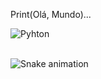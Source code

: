
Print(Olá, Mundo)...







<div style="display: inline_block">
  <img align="center" alt="Pyhton" src="https://img.shields.io/badge/Python-14354C?style=for-the-badge&logo=python&logoColor=white" />
</div><br/>


![Snake animation](https://github.com/Patrickrescarollipe04/Patrickrescarollipe04/blob/output/github-contribution-grid-snake.svg)

